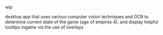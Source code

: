 wip

desktop app that uses various computer vision techniques and OCR to determine current state of the game (age of empires 4), and display helpful tooltips ingame via the use of overlays 
